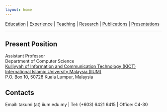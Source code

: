 ```yaml
---
layout: home
---
```


[Education](/edu.md) | [Experience](/exp.md) | [Teaching](/teach.md) | [Research](/res.md) | [Publications](/pubs.md) | [Presentations](/presents.md)
* * *

## Present Position
Assistant Professor  
Department of Computer Science  
[Kulliyyah of Information and Communication Technology (KICT)](https://www.iium.edu.my/kulliyyah/kict)  
[International Islamic University Malaysia (IIUM)](https://www.iium.edu.my/v2/)  
P.O. Box 10, 50728 Kuala Lumpur, Malaysia

## Contacts
Email: takumi (at) iium.edu.my \| Tel: (+603) 6421 6415 \| Office: C4-30
